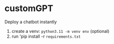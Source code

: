 # customGPT
Deploy a chatbot instantly 

1. create a venv: ```python3.11 -m venv env``` (optional)
3. run 'pip install -r ```requirements.txt```



